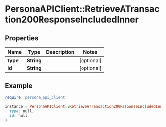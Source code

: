 # PersonaAPIClient::RetrieveATransaction200ResponseIncludedInner

## Properties

| Name | Type | Description | Notes |
| ---- | ---- | ----------- | ----- |
| **type** | **String** |  | [optional] |
| **id** | **String** |  | [optional] |

## Example

```ruby
require 'persona_api_client'

instance = PersonaAPIClient::RetrieveATransaction200ResponseIncludedInner.new(
  type: null,
  id: null
)
```

